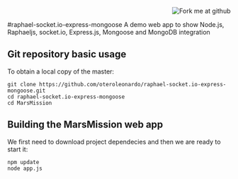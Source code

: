 <p align=right><img style="margin=0" src="https://s3.amazonaws.com/github/ribbons/forkme_right_red_aa0000.png" alt="Fork me at github"/></p> 
#raphael-socket.io-express-mongoose
A demo web app to show Node.js, Raphaeljs, socket.io, Express.js, Mongoose and MongoDB integration

Git repository basic usage
--------------------------

To obtain a local copy of the master: 
```
git clone https://github.com/oteroleonardo/raphael-socket.io-express-mongoose.git
cd raphael-socket.io-express-mongoose
cd MarsMission
```

Building the MarsMission web app
--------------------------------

We first need to download project dependecies and then we are ready to start it:  
```
npm update
node app.js
```

